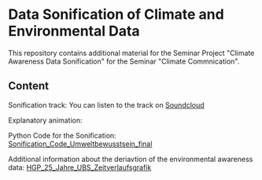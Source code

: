 # Data Sonification of Climate and Environmental Data
This repository contains additional material for the Seminar Project "Climate Awareness Data Sonification" for the Seminar "Climate Commnication".

## Content

Sonification track: You can listen to the track on [Soundcloud](https://soundcloud.com/rike-muehlhaus/awareness-data-sonification-project?si=7dd9e9424ed249f8ae8e1e7a7ccbba86&utm_source=clipboard&utm_medium=text&utm_campaign=social_sharing)

Explanatory animation:

Python Code for the Sonification: [Sonification_Code_Umweltbewusstsein_final](https://github.com/rikspiks/Data-Sonification-Climate-Awareness/blob/main/Sonification_Code_Umweltbewusstsein_final.ipynb)

Additional information about the deriavtion of the environmental awareness data: [HGP_25_Jahre_UBS_Zeitverlaufsgrafik](https://github.com/rikspiks/Data-Sonification-Climate-Awareness/blob/main/HGP_25%20Jahre_UBS_Zeitverlaufsgrafik.xlsx)
